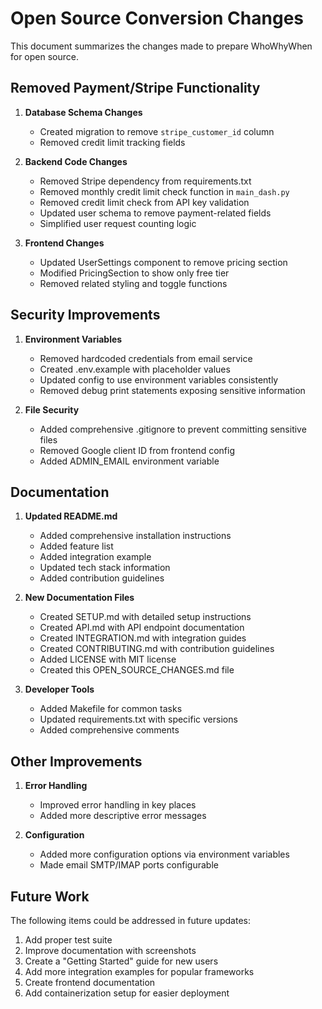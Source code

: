 # Open Source Conversion Changes

This document summarizes the changes made to prepare WhoWhyWhen for open source.

## Removed Payment/Stripe Functionality

1. **Database Schema Changes**
   - Created migration to remove `stripe_customer_id` column
   - Removed credit limit tracking fields

2. **Backend Code Changes**
   - Removed Stripe dependency from requirements.txt
   - Removed monthly credit limit check function in `main_dash.py`
   - Removed credit limit check from API key validation
   - Updated user schema to remove payment-related fields
   - Simplified user request counting logic

3. **Frontend Changes**
   - Updated UserSettings component to remove pricing section
   - Modified PricingSection to show only free tier
   - Removed related styling and toggle functions

## Security Improvements

1. **Environment Variables**
   - Removed hardcoded credentials from email service
   - Created .env.example with placeholder values
   - Updated config to use environment variables consistently
   - Removed debug print statements exposing sensitive information

2. **File Security**
   - Added comprehensive .gitignore to prevent committing sensitive files
   - Removed Google client ID from frontend config
   - Added ADMIN_EMAIL environment variable

## Documentation

1. **Updated README.md**
   - Added comprehensive installation instructions
   - Added feature list
   - Added integration example
   - Updated tech stack information
   - Added contribution guidelines

2. **New Documentation Files**
   - Created SETUP.md with detailed setup instructions
   - Created API.md with API endpoint documentation
   - Created INTEGRATION.md with integration guides
   - Created CONTRIBUTING.md with contribution guidelines
   - Added LICENSE with MIT license
   - Created this OPEN_SOURCE_CHANGES.md file

3. **Developer Tools**
   - Added Makefile for common tasks
   - Updated requirements.txt with specific versions
   - Added comprehensive comments

## Other Improvements

1. **Error Handling**
   - Improved error handling in key places
   - Added more descriptive error messages

2. **Configuration**
   - Added more configuration options via environment variables
   - Made email SMTP/IMAP ports configurable

## Future Work

The following items could be addressed in future updates:

1. Add proper test suite
2. Improve documentation with screenshots
3. Create a "Getting Started" guide for new users
4. Add more integration examples for popular frameworks
5. Create frontend documentation
6. Add containerization setup for easier deployment